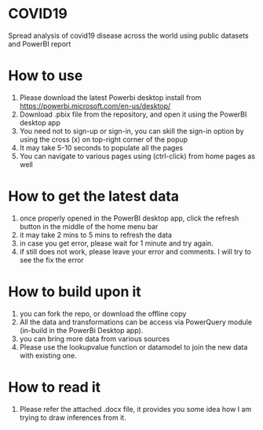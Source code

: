 # COVID19
Spread analysis of covid19 disease across the world using public datasets and PowerBI report

# How to use
1) Please download the latest Powerbi desktop install from https://powerbi.microsoft.com/en-us/desktop/
2) Download .pbix file from the repository, and open it using the PowerBI desktop app
3) You need not to sign-up or sign-in, you can skill the sign-in option by using the cross (x) on top-right corner of the popup
4) It may take 5-10 seconds to populate all the pages
5) You can navigate to various pages using (ctrl-click) from home pages as well

# How to get the latest data
1) once properly opened in the PowerBI desktop app, click the refresh button in the middle of the home menu bar
2) it may take 2 mins to 5 mins to refresh the data
3) in case you get error, please wait for 1 minute and try again.
4) if still does not work, please leave your error and comments. I will try to see the fix the error

# How to build upon it
1) you can fork the repo, or download the offline copy
2) All the data and transformations can be access via PowerQuery module (in-build in the PowerBi Desktop app).
3) you can bring more data from various sources
4) Please use the lookupvalue function or datamodel to join the new data with existing one.

# How to read it
1) Please refer the attached .docx file, it provides you some idea how I am trying to draw inferences from it.
